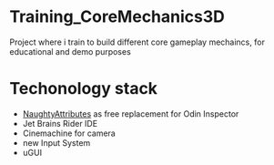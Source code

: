 # Training_CoreMechanics3D
Project where i train to build different core gameplay mechaincs, for educational and demo purposes
# Techonology stack
- [NaughtyAttributes](https://github.com/dbrizov/NaughtyAttributes) as free replacement for Odin Inspector
- Jet Brains Rider IDE
- Cinemachine for camera
- new Input System
- uGUI
